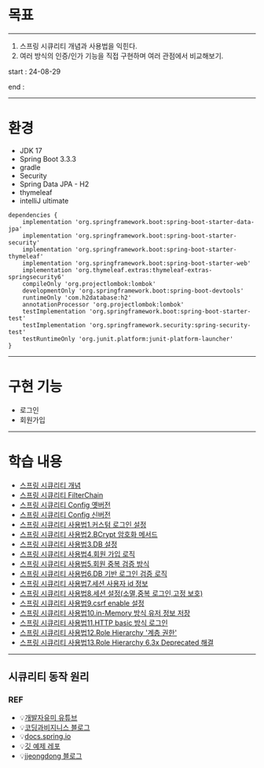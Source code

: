 # 목표

---
1. 스프링 시큐리티 개념과 사용법을 익힌다.
2. 여러 방식의 인증/인가 기능을 직접 구현하며 여러 관점에서 비교해보기.


start : 24-08-29 

end :

---

# 환경
- JDK 17
- Spring Boot 3.3.3
- gradle
- Security
- Spring Data JPA - H2
- thymeleaf
- intelliJ ultimate
```null
dependencies {
    implementation 'org.springframework.boot:spring-boot-starter-data-jpa'
    implementation 'org.springframework.boot:spring-boot-starter-security'
    implementation 'org.springframework.boot:spring-boot-starter-thymeleaf'
    implementation 'org.springframework.boot:spring-boot-starter-web'
    implementation 'org.thymeleaf.extras:thymeleaf-extras-springsecurity6'
    compileOnly 'org.projectlombok:lombok'
    developmentOnly 'org.springframework.boot:spring-boot-devtools'
    runtimeOnly 'com.h2database:h2'
    annotationProcessor 'org.projectlombok:lombok'
    testImplementation 'org.springframework.boot:spring-boot-starter-test'
    testImplementation 'org.springframework.security:spring-security-test'
    testRuntimeOnly 'org.junit.platform:junit-platform-launcher'
}
```

---
# 구현 기능
- 로그인
- 회원가입 

---
# 학습 내용
- [스프링 시큐리티 개념](info%2Fchp1_concept.md)
- [스프링 시큐리티 FilterChain](info%2Fchp2_SecurityFilterChain.md)
- [스프링 시큐리티 Config 옛버전](info%2Fchp3_manual1.md)
- [스프링 시큐리티 Config 신버전](info%2Fchp4_manual2.md)
- [스프링 시큐리티 사용법1.커스텀 로그인 설정](info%2Fchp4_manual2.md)
- [스프링 시큐리티 사용법2.BCrypt 암호화 메서드](info%2Fchp4_manual2.md)
- [스프링 시큐리티 사용법3.DB 설정](info%2Fchp4_manual2.md)
- [스프링 시큐리티 사용법4.회원 가입 로직](info%2Fchp4_manual2.md)
- [스프링 시큐리티 사용법5.회원 중복 검증 방식](info%2Fchp4_manual2.md)
- [스프링 시큐리티 사용법6.DB 기반 로그인 검증 로직](info%2Fchp4_manual2.md)
- [스프링 시큐리티 사용법7.세션 사용자 id 정보](info%2Fchp4_manual2.md)
- [스프링 시큐리티 사용법8.세션 설정(소멸,중복 로그인,고정 보호)](info%2Fchp4_manual2.md)
- [스프링 시큐리티 사용법9.csrf enable 설정](info%2Fchp4_manual2.md)
- [스프링 시큐리티 사용법10.in-Memory 방식 유저 정보 저장](info%2Fchp4_manual2.md)
- [스프링 시큐리티 사용법11.HTTP basic 방식 로그인](info%2Fchp4_manual2.md)
- [스프링 시큐리티 사용법12.Role Hierarchy '계층 권한'](info%2Fchp4_manual2.md)
- [스프링 시큐리티 사용법13.Role Hierarchy 6.3x Deprecated 해결](info%2Fchp4_manual2.md)
---

## 시큐리티 동작 원리



### REF
- 💡[개발자유미 유튜브](https://www.youtube.com/watch?v=y0PXQgrkb90&list=PLJkjrxxiBSFCKD9TRKDYn7IE96K2u3C3U&index=1)
- 💡[코딩과비지니스 블로그](https://coding-business.tistory.com/67)
- 💡[docs.spring.io](https://docs.spring.io/spring-security/reference/servlet/architecture.html#servlet-filterchainproxy)
- 💡[깃 예제 레포](https://github.com/jjeongdong/Springboot3_JPA_OAuth2_JWT_AWS)
- 💡[jjeongdong 블로그](https://velog.io/@jjeongdong/Spring-SpringBoot%EC%97%90-Spring-Security-%EC%A0%81%EC%9A%A9)
